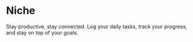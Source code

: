 # Niche
Stay productive, stay connected. Log your daily tasks, track your progress, and stay on top of your goals.
